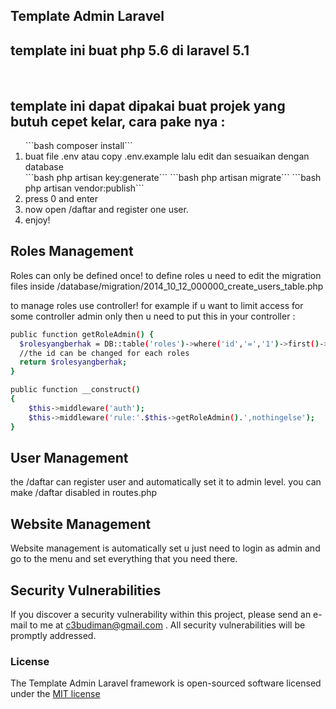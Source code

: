 ## Template Admin Laravel
<h2>template ini buat php 5.6 di laravel 5.1</h2>
<br>
<h2>template ini dapat dipakai buat projek yang butuh cepet kelar, cara pake nya : </h2>
<ol>
```bash composer install```
<li> buat file .env atau copy .env.example lalu edit dan sesuaikan dengan database </li>
```bash php artisan key:generate```
```bash php artisan migrate```
```bash php artisan vendor:publish```
<li> press 0 and enter </li>
<li> now open /daftar and register one user. </li>
<li> enjoy! </li>
</ol>

## Roles Management

Roles can only be defined once!
to define roles u need to edit the migration files inside /database/migration/2014_10_12_000000_create_users_table.php

to manage roles use controller!
for example if u want to limit access for some controller admin only then u need to put this in your controller :

```bash
public function getRoleAdmin() {
  $rolesyangberhak = DB::table('roles')->where('id','=','1')->first()->namaRule;
  //the id can be changed for each roles
  return $rolesyangberhak;
}

public function __construct()
{
    $this->middleware('auth');
    $this->middleware('rule:'.$this->getRoleAdmin().',nothingelse');
}
```

## User Management

the /daftar can register user and automatically set it to admin level.
you can make /daftar disabled in routes.php

## Website Management

Website management is automatically set u just need to login as admin and go to the menu and set everything that you need there.

## Security Vulnerabilities

If you discover a security vulnerability within this project, please send an e-mail to me at c3budiman@gmail.com . All security vulnerabilities will be promptly addressed.

### License

The Template Admin Laravel framework is open-sourced software licensed under the [MIT license](http://opensource.org/licenses/MIT)

